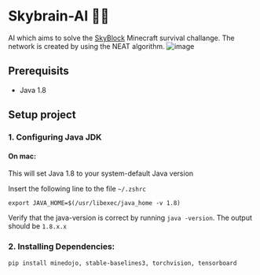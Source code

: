 # Skybrain-AI 🧠🤖
AI which aims to solve the [SkyBlock](https://skyblock.net) Minecraft survival challange. The network is created by using the NEAT algorithm.
![image](https://user-images.githubusercontent.com/7690439/200194574-91f809b6-131b-417a-9d28-652a5fb69669.png)
## Prerequisits
- Java 1.8

## Setup project
### 1. Configuring Java JDK
#### On mac:
This will set Java 1.8 to your system-default Java version

Insert the following line to the file `~/.zshrc`
```text
export JAVA_HOME=$(/usr/libexec/java_home -v 1.8)
```

Verify that the java-version is correct by running `java -version`. The output should be `1.8.x.x`
### 2. Installing Dependencies:
```text
pip install minedojo, stable-baselines3, torchvision, tensorboard
```
